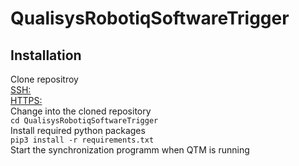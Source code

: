 # QualisysRobotiqSoftwareTrigger
## Installation
Clone repositroy<br>
<ins>SSH:</ins><br>
<ins>HTTPS:</ins><br>
Change into the cloned repository<br>
```cd QualisysRobotiqSoftwareTrigger```<br>
Install required python packages<br>
```pip3 install -r requirements.txt```<br>
Start the synchronization programm when QTM is running<br>
```python3 main.py -d your_directory -f your_filename
